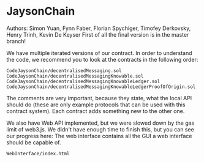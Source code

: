 JaysonChain
===========
Authors: Simon Yuan, Fynn Faber, Florian Spychiger, Timofey Derkovsky, Henry Trinh, Kevin De Keyser
First of all the final version is in the master branch!

We have multiple iterated versions of our contract. In order to understand the code, we recommend you to look at the contracts in the following order:

```
CodeJaysonChain/decentralisedMessaging.sol
CodeJaysonChain/decentralisedMessagingKnowable.sol
CodeJaysonChain/decentralisedMessagingKnowableLedger.sol
CodeJaysonChain/decentralisedMessagingKnowableLedgerProofOfOrigin.sol
```

The comments are very important, because they state, what the local API should do (these are only example protocols that can be used with this contract system).
Each contract adds something new to the other one.

We also have Web API implemented, but we were slowed down by the gas limit of web3.js. We didn't have enough time to finish this, but you can see our progress here:
The web interface contains all the GUI a web interface should be capable of.
```
WebInterface/index.html
````
